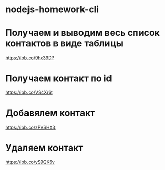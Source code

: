 # nodejs-homework-cli

# Получаем и выводим весь список контактов в виде таблицы
https://ibb.co/9hx39DP

# Получаем контакт по id
https://ibb.co/VS4Xr6t

# Добавялем контакт
https://ibb.co/zPVSHX3

# Удаляем контакт
https://ibb.co/yS9QK6v
